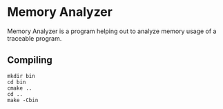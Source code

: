 # Memory Analyzer

Memory Analyzer is a program helping out to analyze memory usage of a traceable
program.

## Compiling

    mkdir bin
    cd bin
    cmake ..
    cd ..
    make -Cbin
